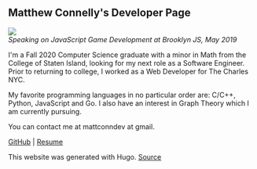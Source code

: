 ## Matthew Connelly's Developer Page

![](/images/me.png)  
_Speaking on JavaScript Game Development at Brooklyn JS, May 2019_

I'm a Fall 2020 Computer Science graduate with a minor in Math from the College of Staten Island, looking for my next role as a Software Engineer. Prior to returning to college, I worked as a Web Developer for The Charles NYC.

My favorite programming languages in no particular order are: C/C++, Python, JavaScript and Go. I also have an interest in Graph Theory which I am currently pursuing.

You can contact me at mattconndev at gmail.

[GitHub](https://github.com/mattConn) | [Resume](https://docs.google.com/document/d/1xpLTFJak9plpU-bo0I6GRmdDIijkfauvG1_zgg2dopc)

This website was generated with Hugo. [Source](https://github.com/mattConn/mattconndev)
